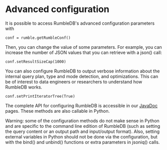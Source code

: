 # Advanced configuration

It is possible to access RumbleDB's advanced configuration parameters with

```
conf = rumble.getRumbleConf()
```

Then, you can change the value of some parameters. For example, you can increase the number of JSON values that you can retrieve with a json() call:

```
conf.setResultSizeCap(1000)
```

You can also configure RumbleDB to output verbose information about the internal query plan, type and mode detection, and optimizations. This can be of interest to data engineers or researchers to understand how RumbleDB works.

```
conf.setPrintIteratorTree(True)
```

The complete API for configuring RumbleDB is accessible in our [JavaDoc](https://rumbledb.org/docs/latest/api/org/rumbledb/config/RumbleRuntimeConfiguration.html) pages. These methods are also callable in Python.

Warning: some of the configuration methods do not make sense in Python and are specific to the command line edition of RumbleDB (such as setting the query content or an output path and input/output format). Also, setting external variables in Python should not be done via the configuration, but with the bind() and unbind() functions or extra parameters in jsoniq() calls.
